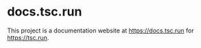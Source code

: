 # docs.tsc.run

This project is a documentation website at https://docs.tsc.run for https://tsc.run.